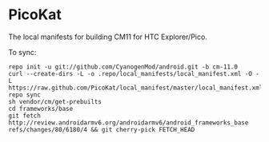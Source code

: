 PicoKat
==============

The local manifests for building CM11 for HTC Explorer/Pico.

To sync:

    repo init -u git://github.com/CyanogenMod/android.git -b cm-11.0
    curl --create-dirs -L -o .repo/local_manifests/local_manifest.xml -O -L https://raw.github.com/PicoKat/local_manifest/master/local_manifest.xml
    repo sync
    sh vendor/cm/get-prebuilts
    cd frameworks/base
    git fetch http://review.androidarmv6.org/androidarmv6/android_frameworks_base refs/changes/80/6180/4 && git cherry-pick FETCH_HEAD
